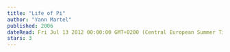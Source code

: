 ```yaml
---
title: "Life of Pi"
author: "Yann Martel"
published: 2006
dateRead: Fri Jul 13 2012 00:00:00 GMT+0200 (Central European Summer Time)
stars: 3
---
```


